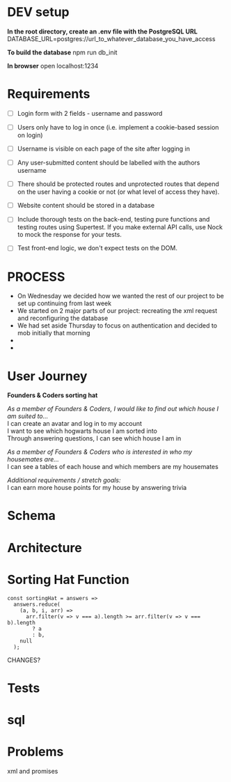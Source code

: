 
# DEV setup

**In the root directory, create an .env file with the PostgreSQL URL**
DATABASE_URL=postgres://url_to_whatever_database_you_have_access

**To build the database**
npm run db_init

**In browser**
open localhost:1234

# Requirements

- [ ] Login form with 2 fields - username and password
- [ ] Users only have to log in once (i.e. implement a cookie-based session on login)
- [ ] Username is visible on each page of the site after logging in
- [ ] Any user-submitted content should be labelled with the authors username
- [ ] There should be protected routes and unprotected routes that depend on the user having a cookie or not (or what level of access they have).
- [ ] Website content should be stored in a database
- [ ] Include thorough tests on the back-end, testing pure functions and testing routes using Supertest. If you make external API calls, use Nock to mock the response for your tests.
- [ ] Test front-end logic, we don't expect tests on the DOM.


# PROCESS

- On Wednesday we decided how we wanted the rest of our project to be set up continuing from last week
- We started on 2 major parts of our project: recreating the xml request and reconfiguring the database
- We had set aside Thursday to focus on authentication and decided to mob initially that morning
-
-

# User Journey

**Founders & Coders sorting hat**<br>

*As a member of Founders & Coders, I would like to find out which house I am suited to...*<br>
I can create an avatar and log in to my account<br>
I want to see which hogwarts house I am sorted into<br>
Through answering questions, I can see which house I am in<br>

*As a member of Founders & Coders who is interested in who my housemates are...*<br>
I can see a tables of each house and which members are my housemates<br>

*Additional requirements / stretch goals:*<br>
I can earn more house points for my house by answering trivia<br>

# Schema



# Architecture



# Sorting Hat Function

```
const sortingHat = answers =>
  answers.reduce(
    (a, b, i, arr) =>
      arr.filter(v => v === a).length >= arr.filter(v => v === b).length
        ? a
        : b,
    null
  );
```
CHANGES?

# Tests


# sql


# Problems

xml and promises
